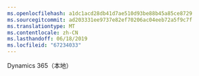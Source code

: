 ```yaml
---
ms.openlocfilehash: a1dc1acd28db41d7ae510d93be88b45a85ce8729
ms.sourcegitcommit: ad203331ee9737e82ef70206ac04eeb72a5f9c7f
ms.translationtype: MT
ms.contentlocale: zh-CN
ms.lasthandoff: 06/18/2019
ms.locfileid: "67234033"
---
```

Dynamics 365（本地）